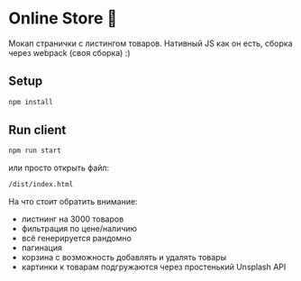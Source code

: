# Online Store 🛒

Мокап странички с листингом товаров. Нативный JS как он есть, сборка через webpack (своя сборка) :)
## Setup

```sh
npm install
```
## Run client

```sh
npm run start

```
или просто открыть файл:
```sh
/dist/index.html

```

На что стоит обратить внимание: 
+ листнинг на 3000 товаров
+ фильтрация по цене/наличию
+ всё генерируется рандомно
+ пагинация
+ корзина с возможность добавлять и удалять товары
+ картинки к товарам подгружаются через простенький Unsplash API
